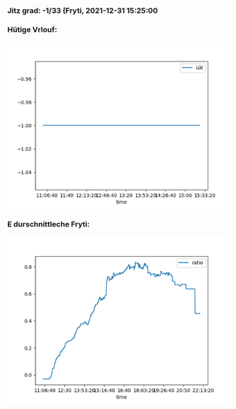 ### Jitz grad: -1/33 (Fryti, 2021-12-31 15:25:00

### Hütige Vrlouf:
![Graph](Today.png)

### E durschnittleche Fryti:
![Graph](Fryti.png)